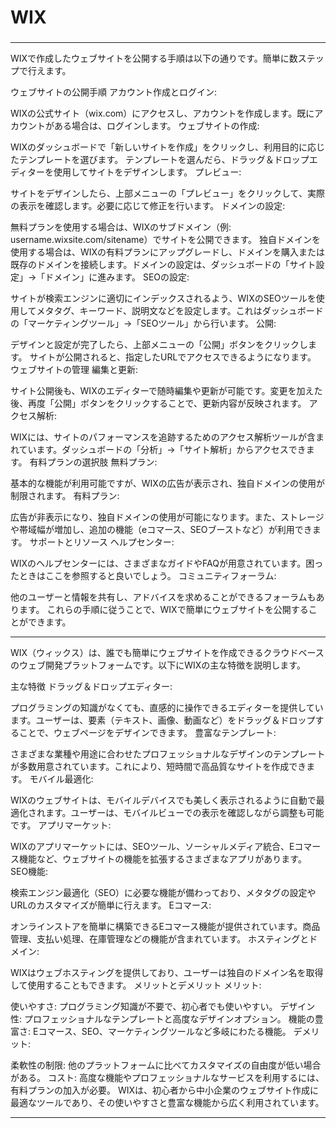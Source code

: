 
### 
# WIX
### 

---



WIXで作成したウェブサイトを公開する手順は以下の通りです。簡単に数ステップで行えます。

ウェブサイトの公開手順
アカウント作成とログイン:

WIXの公式サイト（wix.com）にアクセスし、アカウントを作成します。既にアカウントがある場合は、ログインします。
ウェブサイトの作成:

WIXのダッシュボードで「新しいサイトを作成」をクリックし、利用目的に応じたテンプレートを選びます。
テンプレートを選んだら、ドラッグ＆ドロップエディターを使用してサイトをデザインします。
プレビュー:

サイトをデザインしたら、上部メニューの「プレビュー」をクリックして、実際の表示を確認します。必要に応じて修正を行います。
ドメインの設定:

無料プランを使用する場合は、WIXのサブドメイン（例: username.wixsite.com/sitename）でサイトを公開できます。
独自ドメインを使用する場合は、WIXの有料プランにアップグレードし、ドメインを購入または既存のドメインを接続します。ドメインの設定は、ダッシュボードの「サイト設定」→「ドメイン」に進みます。
SEOの設定:

サイトが検索エンジンに適切にインデックスされるよう、WIXのSEOツールを使用してメタタグ、キーワード、説明文などを設定します。これはダッシュボードの「マーケティングツール」→「SEOツール」から行います。
公開:

デザインと設定が完了したら、上部メニューの「公開」ボタンをクリックします。
サイトが公開されると、指定したURLでアクセスできるようになります。
ウェブサイトの管理
編集と更新:

サイト公開後も、WIXのエディターで随時編集や更新が可能です。変更を加えた後、再度「公開」ボタンをクリックすることで、更新内容が反映されます。
アクセス解析:

WIXには、サイトのパフォーマンスを追跡するためのアクセス解析ツールが含まれています。ダッシュボードの「分析」→「サイト解析」からアクセスできます。
有料プランの選択肢
無料プラン:

基本的な機能が利用可能ですが、WIXの広告が表示され、独自ドメインの使用が制限されます。
有料プラン:

広告が非表示になり、独自ドメインの使用が可能になります。また、ストレージや帯域幅が増加し、追加の機能（eコマース、SEOブーストなど）が利用できます。
サポートとリソース
ヘルプセンター:

WIXのヘルプセンターには、さまざまなガイドやFAQが用意されています。困ったときはここを参照すると良いでしょう。
コミュニティフォーラム:

他のユーザーと情報を共有し、アドバイスを求めることができるフォーラムもあります。
これらの手順に従うことで、WIXで簡単にウェブサイトを公開することができます。

---

WIX（ウィックス）は、誰でも簡単にウェブサイトを作成できるクラウドベースのウェブ開発プラットフォームです。以下にWIXの主な特徴を説明します。

主な特徴
ドラッグ＆ドロップエディター:

プログラミングの知識がなくても、直感的に操作できるエディターを提供しています。ユーザーは、要素（テキスト、画像、動画など）をドラッグ＆ドロップすることで、ウェブページをデザインできます。
豊富なテンプレート:

さまざまな業種や用途に合わせたプロフェッショナルなデザインのテンプレートが多数用意されています。これにより、短時間で高品質なサイトを作成できます。
モバイル最適化:

WIXのウェブサイトは、モバイルデバイスでも美しく表示されるように自動で最適化されます。ユーザーは、モバイルビューでの表示を確認しながら調整も可能です。
アプリマーケット:

WIXのアプリマーケットには、SEOツール、ソーシャルメディア統合、Eコマース機能など、ウェブサイトの機能を拡張するさまざまなアプリがあります。
SEO機能:

検索エンジン最適化（SEO）に必要な機能が備わっており、メタタグの設定やURLのカスタマイズが簡単に行えます。
Eコマース:

オンラインストアを簡単に構築できるEコマース機能が提供されています。商品管理、支払い処理、在庫管理などの機能が含まれています。
ホスティングとドメイン:

WIXはウェブホスティングを提供しており、ユーザーは独自のドメイン名を取得して使用することもできます。
メリットとデメリット
メリット:

使いやすさ: プログラミング知識が不要で、初心者でも使いやすい。
デザイン性: プロフェッショナルなテンプレートと高度なデザインオプション。
機能の豊富さ: Eコマース、SEO、マーケティングツールなど多岐にわたる機能。
デメリット:

柔軟性の制限: 他のプラットフォームに比べてカスタマイズの自由度が低い場合がある。
コスト: 高度な機能やプロフェッショナルなサービスを利用するには、有料プランの加入が必要。
WIXは、初心者から中小企業のウェブサイト作成に最適なツールであり、その使いやすさと豊富な機能から広く利用されています。

---
